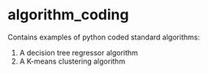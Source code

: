 # algorithm_coding
Contains examples of python coded standard algorithms:
1. A decision tree regressor algorithm
2. A K-means clustering algorithm
